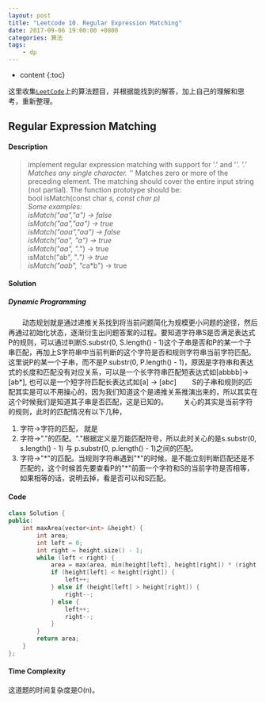 ```yaml
---
layout: post
title: "Leetcode 10. Regular Expression Matching"
date: 2017-09-06 19:00:00 +0800 
categories: 算法
tags: 
    - dp
---
```

* content
{:toc}

这里收集[`LeetCode`](https://leetcode.com)上的算法题目，并根据能找到的解答，加上自己的理解和思考，重新整理。

<!-- more -->

## Regular Expression Matching

#### Description

>implement regular expression matching with support for '.' and '*'.
'.' Matches any single character.
'*' Matches zero or more of the preceding element.
The matching should cover the entire input string (not partial).
The function prototype should be:  
bool isMatch(const char *s, const char *p)  
Some examples:  
isMatch("aa","a") → false  
isMatch("aa","aa") → true  
isMatch("aaa","aa") → false  
isMatch("aa", "a*") → true  
isMatch("aa", ".*") → true  
isMatch("ab", ".*") → true  
isMatch("aab", "c*a*b") → true

#### Solution

#####  Dynamic Programming

&emsp;&emsp;动态规划就是通过递推关系找到将当前问题简化为规模更小问题的途径，然后再通过初始化状态，逐渐衍生出问题答案的过程。要知道字符串S是否满足表达式P的规则，可以通过判断S.substr(0, S.length() - 1)这个子串是否和P的某一个子串匹配，再加上S字符串中当前判断的这个字符是否和规则字符串当前字符匹配。这里说P的某一个子串，而不是P.substr(0, P.length() - 1)，原因是字符串和表达式的长度和匹配没有对应关系，可以是一个长字符串匹配短表达式如[abbbb]->[ab*], 也可以是一个短字符匹配长表达式如[a] -> [ab*c*]
&emsp;&emsp;S的子串和规则的匹配其实是可以不用操心的，因为我们知道这个是递推关系推演出来的，所以其实在这个时候我们是知道其子串是否匹配，这是已知的。
&emsp;&emsp;关心的其实是当前字符的规则，此时的匹配情况有以下几种，
1. 字符->字符的匹配， 就是
2. 字符->"."的匹配。"."根据定义是万能匹配符号，所以此时关心的是s.substr(0, s.length() - 1) 与 p.substr(0, p.length() - 1)之间的匹配。
3. 字符->"\*"的匹配。当规则字符串遇到"\*"的时候，是不能立刻判断匹配还是不匹配的，这个时候首先要查看P的"*"前面一个字符和S的当前字符是否相等，如果相等的话，说明去掉，看是否可以和S匹配。

#### Code

```cpp
class Solution {
public:
    int maxArea(vector<int> &height) {
        int area; 
        int left = 0;
        int right = height.size() - 1;
        while (left < right) {
            area = max(area, min(height[left], height[right]) * (right - left));
            if (height[left] < height[right]) {
                left++;
            } else if (height[left] > height[right]) {
                right--;
            } else {
                left++;
                right--;
            }
        }
        return area;
    }
};
```

#### Time Complexity

这道题的时间复杂度是O(n)。
